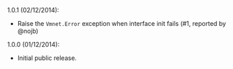 1.0.1 (02/12/2014):
* Raise the `Vmnet.Error` exception when interface init fails (#1, reported by @nojb)

1.0.0 (01/12/2014):
* Initial public release.
